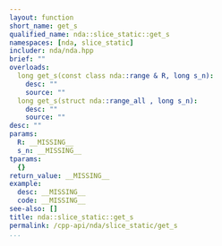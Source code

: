 ```yaml
---
layout: function
short_name: get_s
qualified_name: nda::slice_static::get_s
namespaces: [nda, slice_static]
includer: nda/nda.hpp
brief: ""
overloads:
  long get_s(const class nda::range & R, long s_n):
    desc: ""
    source: ""
  long get_s(struct nda::range_all , long s_n):
    desc: ""
    source: ""
desc: ""
params:
  R: __MISSING__
  s_n: __MISSING__
tparams:
  {}
return_value: __MISSING__
example:
  desc: __MISSING__
  code: __MISSING__
see-also: []
title: nda::slice_static::get_s
permalink: /cpp-api/nda/slice_static/get_s
...
```


